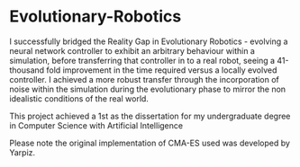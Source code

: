 # Evolutionary-Robotics
I successfully bridged the Reality Gap in Evolutionary Robotics - evolving a neural network controller to exhibit an arbitrary behaviour within a simulation, before transferring that controller in to a real robot, seeing a 41-thousand fold improvement in the time required versus a locally evolved controller. I achieved a more robust transfer through the incorporation of noise within the simulation during the evolutionary phase to mirror the non idealistic conditions of the real world.

This project achieved a 1st as the dissertation for my undergraduate degree in Computer Science with Artificial Intelligence

Please note the original implementation of CMA-ES used was developed by Yarpiz.  
